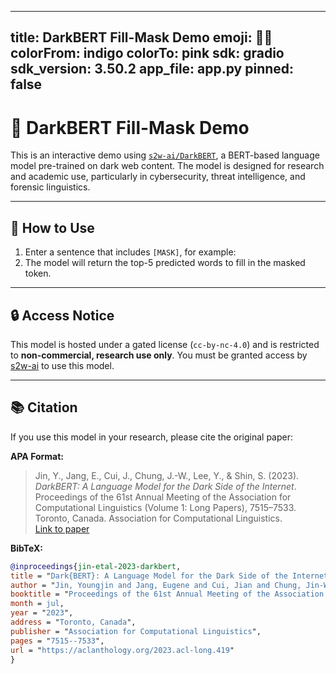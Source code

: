 





---
title: DarkBERT Fill-Mask Demo
emoji: 🕵️‍♂️
colorFrom: indigo
colorTo: pink
sdk: gradio
sdk_version: 3.50.2
app_file: app.py
pinned: false
---




# 🔐 DarkBERT Fill-Mask Demo

This is an interactive demo using [`s2w-ai/DarkBERT`](https://huggingface.co/s2w-ai/DarkBERT), a BERT-based language model pre-trained on dark web content. The model is designed for research and academic use, particularly in cybersecurity, threat intelligence, and forensic linguistics.

---

## 🚀 How to Use

1. Enter a sentence that includes `[MASK]`, for example:
2. The model will return the top-5 predicted words to fill in the masked token.

---

## 🔒 Access Notice

This model is hosted under a gated license (`cc-by-nc-4.0`) and is restricted to **non-commercial, research use only**. You must be granted access by [s2w-ai](https://huggingface.co/s2w-ai/DarkBERT) to use this model.

---

## 📚 Citation

If you use this model in your research, please cite the original paper:

**APA Format:**
> Jin, Y., Jang, E., Cui, J., Chung, J.-W., Lee, Y., & Shin, S. (2023).  
> *DarkBERT: A Language Model for the Dark Side of the Internet*.  
> Proceedings of the 61st Annual Meeting of the Association for Computational Linguistics (Volume 1: Long Papers), 7515–7533. Toronto, Canada. Association for Computational Linguistics.  
> [Link to paper](https://aclanthology.org/2023.acl-long.419)

**BibTeX:**
```bibtex
@inproceedings{jin-etal-2023-darkbert,
title = "Dark{BERT}: A Language Model for the Dark Side of the Internet",
author = "Jin, Youngjin and Jang, Eugene and Cui, Jian and Chung, Jin-Woo and Lee, Yongjae and Shin, Seungwon",
booktitle = "Proceedings of the 61st Annual Meeting of the Association for Computational Linguistics (Volume 1: Long Papers)",
month = jul,
year = "2023",
address = "Toronto, Canada",
publisher = "Association for Computational Linguistics",
pages = "7515--7533",
url = "https://aclanthology.org/2023.acl-long.419"
}
